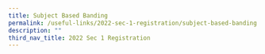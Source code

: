 ```yaml
---
title: Subject Based Banding
permalink: /useful-links/2022-sec-1-registration/subject-based-banding
description: ""
third_nav_title: 2022 Sec 1 Registration
---
```

